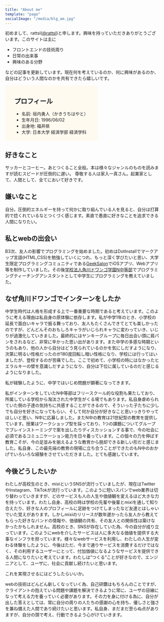 ```yaml
---
title: "About me"
template: "page"
socialImage: "/media/blg_am.jpg"
---
```


初めまして、rattsl([@rattsl](https://twitter.com/rattsl1))と申します。興味を持っていただきありがとうございます。このサイトは主に

* フロントエンドの技術周り
* 日常の出来事
* 興味のある分野

などの記事を更新しています。現在何を考えているのか、何に興味があるのか、自分はどういう人間なのかを共有できたら嬉しいです。

<div style="background-color: #fffaf0; display: inline-block; padding: 5px 30px;">

## プロフィール

* 名前: 垣内勇人（かきうちはやと）
* 生年月日: 1996/06/02
* 出身地: 福井県
* 大学: 日本大学 経済学部 経済学科

</div>

## 好きなこと
サッカーとコーヒー。あとつくること全般。本は様々なジャンルのものを読みますが読むスピードが圧倒的に遅い。 
尊敬する人は家入一真さん。起業家として、人間として、全てにおいて好きです。

## 嫌いなこと
自分。圧倒的エネルギーを持って何かに取り組んでいる人を見ると、自分は打算的で捻くれているなとつくづく感じます。素直で愚直に好きなことを追求できる人間になりたい。

## 私とwebの出会い

B3次、友人の影響でプログラミングを始めました。初めはDotInstallでマークアップ言語(HTML,CSS)を勉強していくにつれ、もっと深く学びたいと思い、大学生限定プログラミングコミュニティである[GeekSalon](https://geek-salon.com/)でiOSアプリ、Webアプリ等を制作していました。その後[学校法人角川ドワンゴ学園N中等部](https://n-jr.jp/)でプログラミングティーチングアシスタントとして中学生にプログラミングを教えていました。

## なぜ角川ドワンゴでインターンをしたか

中学生時代は人格を形成する上で一番重要な時期であると考えています。このように考える理由は私自身の原体験に依存します。私が中学1年のとき、小学校の延長で面白いキャラで振る舞っており、友人もたくさんできてとても楽しかったのですが、どんどんそのおもしろキャラがいじられキャラに変わっていき、いじりが過激化していきました。最終的にはヤンキーグループに毎日出会い頭に肩パンをされるなど、非常に辛かった思い出があります。また中学の多感な時期というのもあり、他の人から自分はどう見られているのかを気にしだすようになり、次第に明るい性格だったのが180度回転し暗い性格になり、学校には行ってはいましたが、登校するのが苦痛でした。ここで初めて、小学校の時にはなかったヒエラルキーの壁を意識しだすようになり、自分は下位に属しているのだと感じるようになりました。

私が経験したように、中学ではいじめ問題が顕著になってきます。

私がインターンをしていたN中等部はフリースクール的な役割も果たしており、所属している学校から淘汰された中学生がくる場でもあります。私自身虐められていた側の子達の気持ちに共感することができるので、そういった子たちに少しでも自分を好きになってもらい、そして何か自分が好きなこと思いっきりやってほしいと思い、N中に応募しました。またN中の教育は21世紀型の教育を提供しています。授業はワークショップ型を採っており、1つの課題についてグループでブレインストーミングで案を出したりディスカッションする事で、今の社会に必須であるコミュニケーション能力を日々養っています。この個々の力を伸ばす教育こそが、今の足並みを揃えるような教育から脱却できる新しい形だと感じました。私自身、この最先端の教育の現場に立ち合うことができたのもN中のおかげでいろいろな経験をさせていただきました。とても感謝しています。

## 今後どうしたいか
わたしが高校生のとき、mixiというSNSが流行っていましたが、現在はTwitterやInstagram、TikTokが流行っています。このように短いスパンでweb業界は切り替わっていきますが、どのサービスも人の人生や価値観を変えるほど大きな力を持っています。わたし自身、高校の時は学校の先輩や後輩とmixiを通して知り合えたり、好きな人のプロフィールに足跡をつけてしまったなど友達とはしゃいでいた覚えがあります。しかしmixiのリリースが数年遅かったら友人から教えてもらった好きなバンドの情報や、価値観の共有、その友人との関係性は築けなかったかもしれません。高校のとき、SNSが存在していた為、今の自分が成り立っています。このようにwebを介したサービスは人に多大なる価値を提供する大事なインフラを担っています。様々なwebサービスを利用し、わたしの人生が変わる体験をしたように、今後はただ、今まで通りサービスを消費するだけではなく、その利用するユーザーにとって、付加価値になるようなサービスを提供できる人間になりたいと考えています。わたしは”つくる”ことが好きなので、エンジニアとして、ユーザに、社会に貢献し続けたいと思います。

これを実現させるにはどうしたらいいか。

webの技術はどんどん新しくなっていく為、自己研鑽はもちろんのことですが、クライアントの抱えている問題や課題を解決できるように常に、ユーザの目線になって考える力を養っていく必要があります。その力を身に付ける為に、自分が出した答えとしては、常に自分の周りの人たちの感謝の心を持ち、優しさと強さを兼ね備えた人間であり続けたいと思います。私自身、まだまだ至らぬ点がありますが、自分の頭で考え、行動できるよう心がけていきます。




